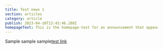 ```yaml
---
title: Test news 1
section: articles
category: article
publish: 2023-04-16T13:43:46.288Z
homepageText: This is the homepage-text for an announcement that appears on the homepage.
---
```


Sample sample sample[test link](https://woah.com)
